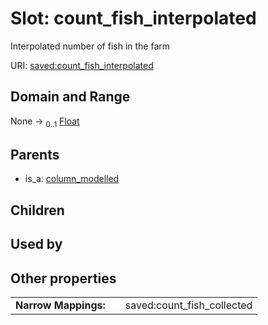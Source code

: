 
# Slot: count_fish_interpolated


Interpolated number of fish in the farm

URI: [saved:count_fish_interpolated](https://marine.gov.scot/metadata/saved/schema/count_fish_interpolated)


## Domain and Range

None &#8594;  <sub>0..1</sub> [Float](types/Float.md)

## Parents

 *  is_a: [column_modelled](column_modelled.md)

## Children


## Used by


## Other properties

|  |  |  |
| --- | --- | --- |
| **Narrow Mappings:** | | saved:count_fish_collected |

